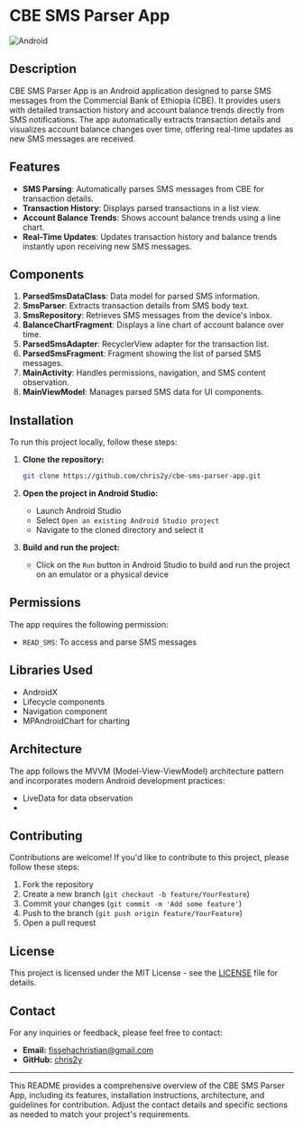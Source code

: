 # CBE SMS Parser App

![Android](https://img.shields.io/badge/Android-3DDC84?style=for-the-badge&logo=android&logoColor=white)

## Description

CBE SMS Parser App is an Android application designed to parse SMS messages from the Commercial Bank of Ethiopia (CBE). It provides users with detailed transaction history and account balance trends directly from SMS notifications. The app automatically extracts transaction details and visualizes account balance changes over time, offering real-time updates as new SMS messages are received.

## Features

- **SMS Parsing**: Automatically parses SMS messages from CBE for transaction details.
- **Transaction History**: Displays parsed transactions in a list view.
- **Account Balance Trends**: Shows account balance trends using a line chart.
- **Real-Time Updates**: Updates transaction history and balance trends instantly upon receiving new SMS messages.

## Components

1. **ParsedSmsDataClass**: Data model for parsed SMS information.
2. **SmsParser**: Extracts transaction details from SMS body text.
3. **SmsRepository**: Retrieves SMS messages from the device's inbox.
4. **BalanceChartFragment**: Displays a line chart of account balance over time.
5. **ParsedSmsAdapter**: RecyclerView adapter for the transaction list.
6. **ParsedSmsFragment**: Fragment showing the list of parsed SMS messages.
7. **MainActivity**: Handles permissions, navigation, and SMS content observation.
8. **MainViewModel**: Manages parsed SMS data for UI components.

## Installation

To run this project locally, follow these steps:

1. **Clone the repository:**

    ```bash
    git clone https://github.com/chris2y/cbe-sms-parser-app.git
    ```

2. **Open the project in Android Studio:**

    - Launch Android Studio
    - Select `Open an existing Android Studio project`
    - Navigate to the cloned directory and select it

3. **Build and run the project:**

    - Click on the `Run` button in Android Studio to build and run the project on an emulator or a physical device

## Permissions

The app requires the following permission:
- `READ_SMS`: To access and parse SMS messages

## Libraries Used

- AndroidX
- Lifecycle components
- Navigation component
- MPAndroidChart for charting

## Architecture

The app follows the MVVM (Model-View-ViewModel) architecture pattern and incorporates modern Android development practices:
- LiveData for data observation
- 
## Contributing

Contributions are welcome! If you'd like to contribute to this project, please follow these steps:

1. Fork the repository
2. Create a new branch (`git checkout -b feature/YourFeature`)
3. Commit your changes (`git commit -m 'Add some feature'`)
4. Push to the branch (`git push origin feature/YourFeature`)
5. Open a pull request

## License

This project is licensed under the MIT License - see the [LICENSE](LICENSE) file for details.

## Contact

For any inquiries or feedback, please feel free to contact:

- **Email:** fissehachristian@gmail.com
- **GitHub:** [chris2y](https://github.com/chris2y)

---

This README provides a comprehensive overview of the CBE SMS Parser App, including its features, installation instructions, architecture, and guidelines for contribution. Adjust the contact details and specific sections as needed to match your project's requirements.

